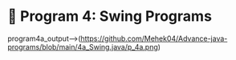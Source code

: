 # 📌 Program 4: Swing Programs

program4a_output-->(https://github.com/Mehek04/Advance-java-programs/blob/main/4a_Swing.java/p_4a.png)
